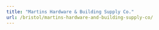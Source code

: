 ```yaml
---
title: "Martins Hardware & Building Supply Co."
url: /bristol/martins-hardware-and-building-supply-co/
---
```

